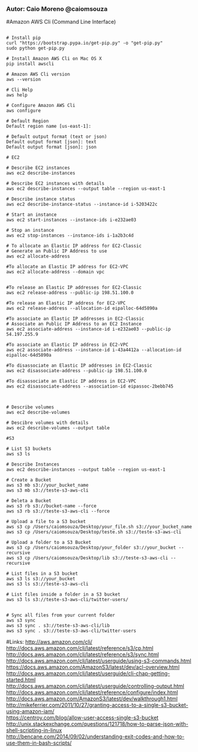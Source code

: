 ### Autor: Caio Moreno @caiomsouza
#Amazon AWS Cli (Command Line Interface)

```

# Install pip
curl "https://bootstrap.pypa.io/get-pip.py" -o "get-pip.py"
sudo python get-pip.py

# Install Amazon AWS Cli on Mac OS X
pip install awscli

# Amazon AWS Cli version
aws --version

# Cli Help
aws help

# Configure Amazon AWS Cli
aws configure

# Default Region  
Default region name [us-east-1]:

# Default output format (text or json) 
Default output format [json]: text
Default output format [json]: json

# EC2

# Describe EC2 instances
aws ec2 describe-instances
 
# Describe EC2 instances with details
aws ec2 describe-instances --output table --region us-east-1

# Describe instance status
aws ec2 describe-instance-status --instance-id i-5203422c

# Start an instance
aws ec2 start-instances --instance-ids i-e232ae03

# Stop an instance
aws ec2 stop-instances --instance-ids i-1a2b3c4d

# To allocate an Elastic IP address for EC2-Classic
# Generate an Public IP Address to use 
aws ec2 allocate-address

#To allocate an Elastic IP address for EC2-VPC
aws ec2 allocate-address --domain vpc


#To release an Elastic IP addresses for EC2-Classic
aws ec2 release-address --public-ip 198.51.100.0

#To release an Elastic IP address for EC2-VPC
aws ec2 release-address --allocation-id eipalloc-64d5890a

#To associate an Elastic IP addresses in EC2-Classic
# Associate an Public IP Address to an EC2 Instance
aws ec2 associate-address --instance-id i-e232ae03 --public-ip 54.197.255.9

#To associate an Elastic IP address in EC2-VPC
aws ec2 associate-address --instance-id i-43a4412a --allocation-id eipalloc-64d5890a

#To disassociate an Elastic IP addresses in EC2-Classic
aws ec2 disassociate-address --public-ip 198.51.100.0

#To disassociate an Elastic IP address in EC2-VPC
aws ec2 disassociate-address --association-id eipassoc-2bebb745



# Describe volumes
aws ec2 describe-volumes

# Descibre volumes with details
aws ec2 describe-volumes --output table

#S3

# List S3 buckets
aws s3 ls

# Describe Instances
aws ec2 describe-instances --output table --region us-east-1

# Create a Bucket
aws s3 mb s3://your_bucket_name
aws s3 mb s3://teste-s3-aws-cli

# Deleta a Bucket
aws s3 rb s3://bucket-name --force
aws s3 rb s3://teste-s3-aws-cli --force

# Upload a file to a S3 bucket
aws s3 cp /Users/caiomsouza/Desktop/your_file.sh s3://your_bucket_name
aws s3 cp /Users/caiomsouza/Desktop/teste.sh s3://teste-s3-aws-cli

# Upload a folder to a S3 Bucket
aws s3 cp /Users/caiomsouza/Desktop/your_folder s3://your_bucket --recursive
aws s3 cp /Users/caiomsouza/Desktop/lib s3://teste-s3-aws-cli --recursive

# List files in a S3 bucket
aws s3 ls s3://your_bucket
aws s3 ls s3://teste-s3-aws-cli

# List files inside a folder in a S3 bucket
aws s3 ls s3://teste-s3-aws-cli/twitter-users/


# Sync all files from your current folder
aws s3 sync
aws s3 sync . s3://teste-s3-aws-cli/lib
aws s3 sync . s3://teste-s3-aws-cli/twitter-users

```

#Links:
http://aws.amazon.com/cli/<BR>
http://docs.aws.amazon.com/cli/latest/reference/s3/cp.html<BR>
http://docs.aws.amazon.com/cli/latest/reference/s3/sync.html<BR>
http://docs.aws.amazon.com/cli/latest/userguide/using-s3-commands.html<BR>
https://docs.aws.amazon.com/AmazonS3/latest/dev/acl-overview.html<BR>
http://docs.aws.amazon.com/cli/latest/userguide/cli-chap-getting-started.html<BR>
http://docs.aws.amazon.com/cli/latest/userguide/controlling-output.html<BR>
http://docs.aws.amazon.com/cli/latest/reference/configure/index.html<BR>
http://docs.aws.amazon.com/AmazonS3/latest/dev/walkthrough1.html<BR>
http://mikeferrier.com/2011/10/27/granting-access-to-a-single-s3-bucket-using-amazon-iam/<BR>
https://centroy.com/blog/allow-user-access-single-s3-bucket<BR>
http://unix.stackexchange.com/questions/121718/how-to-parse-json-with-shell-scripting-in-linux<BR>
http://bencane.com/2014/09/02/understanding-exit-codes-and-how-to-use-them-in-bash-scripts/<BR>


